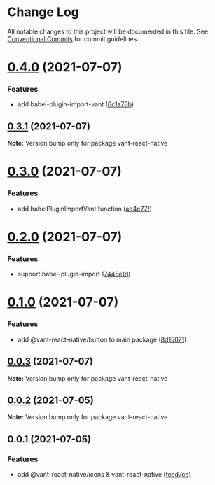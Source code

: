 # Change Log

All notable changes to this project will be documented in this file.
See [Conventional Commits](https://conventionalcommits.org) for commit guidelines.

# [0.4.0](https://github.com/youngjuning/vant-react-native/compare/vant-react-native@0.3.1...vant-react-native@0.4.0) (2021-07-07)


### Features

* add babel-plugin-import-vant ([6c1a78b](https://github.com/youngjuning/vant-react-native/commit/6c1a78bb98ad345156dcbcdc6ba2440acb5d4afc))





## [0.3.1](https://github.com/youngjuning/vant-react-native/compare/vant-react-native@0.3.0...vant-react-native@0.3.1) (2021-07-07)

**Note:** Version bump only for package vant-react-native





# [0.3.0](https://github.com/youngjuning/vant-react-native/compare/vant-react-native@0.2.0...vant-react-native@0.3.0) (2021-07-07)


### Features

* add babelPluginImportVant function ([ad4c77f](https://github.com/youngjuning/vant-react-native/commit/ad4c77f6223f8333e4cc335d6f32fb504036e8c3))





# [0.2.0](https://github.com/youngjuning/vant-react-native/compare/vant-react-native@0.1.0...vant-react-native@0.2.0) (2021-07-07)


### Features

* support babel-plugin-import ([7445e1d](https://github.com/youngjuning/vant-react-native/commit/7445e1d152734b1f76f80d5c7bd88f98a5dba982))





# [0.1.0](https://github.com/youngjuning/vant-react-native/compare/vant-react-native@0.0.3...vant-react-native@0.1.0) (2021-07-07)


### Features

* add @vant-react-native/button to main package ([8d15071](https://github.com/youngjuning/vant-react-native/commit/8d150717c6bbf036d0e1dc75767ed6dc08ead01a))





## [0.0.3](https://github.com/youngjuning/vant-react-native/compare/vant-react-native@0.0.2...vant-react-native@0.0.3) (2021-07-07)

**Note:** Version bump only for package vant-react-native





## [0.0.2](https://github.com/youngjuning/vant-react-native/compare/vant-react-native@0.0.1...vant-react-native@0.0.2) (2021-07-05)

**Note:** Version bump only for package vant-react-native





## 0.0.1 (2021-07-05)


### Features

* add @vant-react-native/icons & vant-react-native ([fecd7ce](https://github.com/youngjuning/vant-react-native/commit/fecd7ceac1e2e0640e15c97c9e9b38f3262d73aa))
